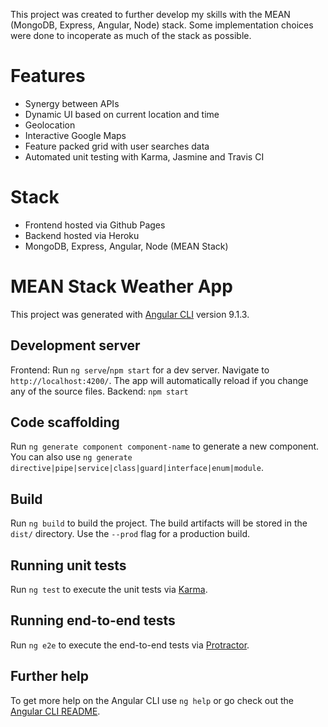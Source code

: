This project was created to further develop my skills with the MEAN (MongoDB, Express, Angular, Node) stack.
Some implementation choices were done to incoperate as much of the stack as possible.

# Features
- Synergy between APIs 
- Dynamic UI based on current location and time
- Geolocation
- Interactive Google Maps
- Feature packed grid with user searches data
- Automated unit testing with Karma, Jasmine and Travis CI

# Stack
- Frontend hosted via Github Pages
- Backend hosted via Heroku
- MongoDB, Express, Angular, Node (MEAN Stack)

# MEAN Stack Weather App

This project was generated with [Angular CLI](https://github.com/angular/angular-cli) version 9.1.3.

## Development server

Frontend: Run `ng serve`/`npm start` for a dev server. Navigate to `http://localhost:4200/`. The app will automatically reload if you change any of the source files.
Backend: `npm start`

## Code scaffolding

Run `ng generate component component-name` to generate a new component. You can also use `ng generate directive|pipe|service|class|guard|interface|enum|module`.

## Build

Run `ng build` to build the project. The build artifacts will be stored in the `dist/` directory. Use the `--prod` flag for a production build.

## Running unit tests

Run `ng test` to execute the unit tests via [Karma](https://karma-runner.github.io).

## Running end-to-end tests

Run `ng e2e` to execute the end-to-end tests via [Protractor](http://www.protractortest.org/).

## Further help

To get more help on the Angular CLI use `ng help` or go check out the [Angular CLI README](https://github.com/angular/angular-cli/blob/master/README.md).
